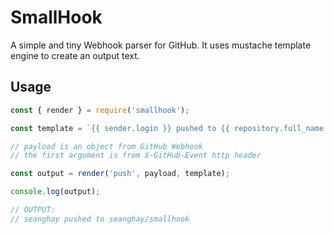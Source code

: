 # SmallHook

A simple and tiny Webhook parser for GitHub. It uses mustache template engine to create an output text.

## Usage


```js
const { render } = require('smallhook');

const template = `{{ sender.login }} pushed to {{ repository.full_name }}`;

// payload is an object from GitHub Webhook
// the first argument is from X-GitHub-Event http header

const output = render('push', payload, template);

console.log(output);

// OUTPUT:
// seanghay pushed to seanghay/smallhook
```